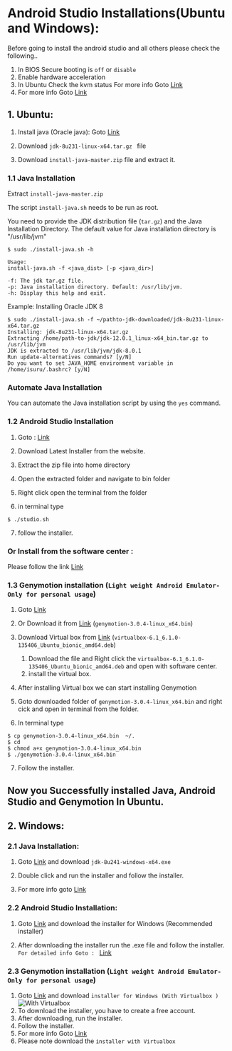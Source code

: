 # Android Studio Installations(Ubuntu and Windows):

Before going to install the android studio and all others please check the following..

1. In BIOS Secure booting is ```off``` or ```disable```
2. Enable hardware acceleration
3. In Ubuntu Check the kvm status For more info Goto [Link](https://www.alibabacloud.com/blog/how-to-install-and-configure-kvm-on-ubuntu-18-04_595501)
4. For more info Goto [Link](https://2nwiki.2n.cz/pages/viewpage.action?pageId=75202968)

## 1. Ubuntu:

1. Install java (Oracle java): Goto [Link](https://drive.google.com/open?id=17XZY3wBfin_wJ6RMRj8V3h58PqWp-LRK)

2. Download  ```jdk-8u231-linux-x64.tar.gz ``` file
3. Download  ```install-java-master.zip``` file and extract it.


### 1.1 Java Installation

Extract ```install-java-master.zip```

The script ```install-java.sh``` needs to be run as root.

You need to provide the JDK distribution file (`tar.gz`) and the Java Installation Directory. The default value for Java installation directory is "/usr/lib/jvm"

```console
$ sudo ./install-java.sh -h

Usage: 
install-java.sh -f <java_dist> [-p <java_dir>]

-f: The jdk tar.gz file.
-p: Java installation directory. Default: /usr/lib/jvm.
-h: Display this help and exit.

```
Example: Installing Oracle JDK 8

```console
$ sudo ./install-java.sh -f ~/pathto-jdk-downloaded/jdk-8u231-linux-x64.tar.gz 
Installing: jdk-8u231-linux-x64.tar.gz
Extracting /home/path-to-jdk/jdk-12.0.1_linux-x64_bin.tar.gz to /usr/lib/jvm
JDK is extracted to /usr/lib/jvm/jdk-8.0.1
Run update-alternatives commands? [y/N] 
Do you want to set JAVA_HOME environment variable in /home/isuru/.bashrc? [y/N]
```

### Automate Java Installation

You can automate the Java installation script by using the `yes` command.

### 1.2 Android Studio Installation

1. Goto : [Link](https://developer.android.com/studio?gclid=EAIaIQobChMIrOebs9CF5wIVzQorCh1uhAL6EAAYASAAEgLm2_D_BwE)

2. Download Latest Installer from the website.
3. Extract the zip file into home directory
4. Open the extracted folder and navigate to bin folder
5. Right click open the terminal from the folder 
6. in terminal type

```console
$ ./studio.sh
```

7. follow the installer.

### Or Install from the software center :

Please follow the link [Link](https://vitux.com/how-to-install-android-studio-ide-on-ubuntu/)


### 1.3 Genymotion installation (```Light weight Android Emulator- Only for personal usage```)

1. Goto [Link](https://www.genymotion.com/fun-zone/)
2. Or Download it from [Link](https://drive.google.com/open?id=17XZY3wBfin_wJ6RMRj8V3h58PqWp-LRK) (```genymotion-3.0.4-linux_x64.bin```)
3. Download Virtual box from 
    [Link](https://drive.google.com/open?id=17XZY3wBfin_wJ6RMRj8V3h58PqWp-LRK) (```virtualbox-6.1_6.1.0-135406_Ubuntu_bionic_amd64.deb```)

    1. Download the file and Right click the ```virtualbox-6.1_6.1.0-135406_Ubuntu_bionic_amd64.deb``` and open with software center.
    2. install the virtual box.
4. After installing Virtual box we can start installing Genymotion
5. Goto downloaded folder of ```genymotion-3.0.4-linux_x64.bin``` and  right cick and open in terminal from the folder.
6. In terminal type

```console
$ cp genymotion-3.0.4-linux_x64.bin  ~/.
$ cd 
$ chmod a+x genymotion-3.0.4-linux_x64.bin
$ ./genymotion-3.0.4-linux_x64.bin
```

7. Follow the installer.

## Now you Successfully installed Java, Android Studio and Genymotion In Ubuntu.


## 2. Windows:

### 2.1 Java Installation:

1. Goto [Link](https://drive.google.com/open?id=17XZY3wBfin_wJ6RMRj8V3h58PqWp-LRK) and download ```jdk-8u241-windows-x64.exe```
2. Double click and run the installer and follow the installer.

3. For more info goto [Link](https://www.shaileshjha.com/step-by-step-how-to-download-and-install-java-se-jdk-8-on-windows-10/)

### 2.2 Android Studio Installation:

1. Goto [Link](https://developer.android.com/studio/) and download the installer for Windows (Recommended installer)

2. After downloading the installer run the .exe file and follow the installer.
 ```For detailed info Goto : ``` [Link](https://www.onlinetutorialspoint.com/android/how-to-install-android-studio-on-windows-10.html)

### 2.3 Genymotion installation (```Light weight Android Emulator- Only for personal usage```)
 
1. Goto [Link](https://www.genymotion.com/fun-zone/)  and  download ```installer for Windows (With Virtualbox )```
![With Virtualbox](https://github.com/Anooppandikashala/AndroidStudio/blob/master/image004.jpg)
2. To download the installer, you have to create a free account.
3. After downloading, run the installer.
4. Follow the installer.
5. For more info Goto [Link](https://acadgild.com/blog/install-genymotion-windows)
6. Please note download the ```installer with Virtualbox```

